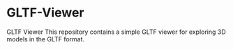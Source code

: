 # GLTF-Viewer
GLTF Viewer  This repository contains a simple GLTF viewer for exploring 3D models in the GLTF format. 
